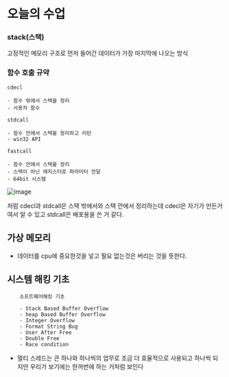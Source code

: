 # 오늘의 수업


### stack(스택)
고정적인 메모리 구조로 먼저 들어간 데이터가 가장 마지막에 나오는 방식

### 함수 호출 규약

    cdecl
    
    - 함수 밖에서 스택을 정리
    - 사용자 함수
    
    stdcall
    
    - 함수 안에서 스택을 정리하고 리턴
    - win32 API
    
    fastcall
    
    - 함수 안에서 스택을 정리
    - 스택이 아닌 레지스터로 파라미터 전달
    - 64bit 시스템



![image](https://github.com/user-attachments/assets/819ba964-ccae-4d29-837b-a9d8f5964e14)

  처럼 cdecl과 stdcall은 스택 밖에서와 스택 안에서 정리하는데 cdecl은 자기가 만든거여서 알 수 있고 stdcall은 배포용을 쓴 거 같다.
  
가상 메모리 
-

- 데이터를 cpu에 중요한것을 넣고 필요 없는것은 버리는 것을 뜻한다.


시스템 해킹 기초
-

        소프트웨어해킹 기초

        - Stack Based Buffer Overflow
        - heap Based Buffer Overflow
        - Integer Overflow
        - Format String Bug
        - User After Free
        - Double Free
        - Race condition

- 멀티 스레드는 큰 하나와 하나씩의 업무로 조금 더 효율적으로 사용되고 하나씩 되지만 우리가 보기에는 한꺼번에 하는 거처럼 보인다


